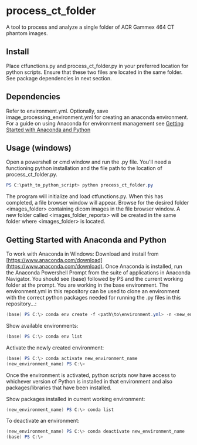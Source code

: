 # process_ct_folder

A tool to process and analyze a single folder of ACR Gammex 464 CT phantom images.

## Install

Place ctfunctions.py and process_ct_folder.py in your preferred location for python scripts. Ensure that these two files are located in the same folder. See package dependencies in next section. 

## Dependencies

Refer to environment.yml. Optionally, save image_processing_environment.yml for creating an anaconda environment. For a guide on using Anaconda for environment management see [Getting Started with Anaconda and Python](#getting-started-with-anaconda-and-python)

## Usage (windows)

Open a powershell or cmd window and run the .py file. You'll need a functioning python installation and the file path to the location of process_ct_folder.py.

```powershell
PS C:\path_to_python_script> python process_ct_folder.py
```

The program will initialize and load ctfunctions.py. When this has completed, a file browser window will appear. Browse for the desired folder <images_folder> containing dicom images in the file browser window. A new folder called <images_folder_reports> will be created in the same folder where <images_folder> is located.

## Getting Started with Anaconda and Python

To work with Anaconda in Windows:
Download and install from [https://www.anaconda.com/download](https://www.anaconda.com/download).
Once Anaconda is installed, run the Anaconda Powershell Prompt from the suite of applications in Anaconda Navigator.
You should see (base) followed by PS and the current working folder at the prompt. You are working in the base environment.
The environment.yml in this repository can be used to clone an environment with the correct python packages needed for running the .py files in this repository...:

```powershell
(base) PS C:\> conda env create -f <path\to\environment.yml> -n <new_environment_name>
```

Show available environments:

```powershell
(base) PS C:\> conda env list
```

Activate the newly created environment:

```powershell
(base) PS C:\> conda activate new_environment_name
(new_environment_name) PS C:\>
```

Once the environment is activated, python scripts now have access to whichever version of Python is installed in that environment and also packages/libraries that have been installed.

Show packages installed in current working environment:

```powershell
(new_environment_name) PS C:\> conda list
```

To deactivate an environment:

```powershell
(new_environment_name) PS C:\> conda deactivate new_environment_name
(base) PS C:\>
```
